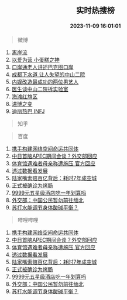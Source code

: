 <div align="center"><h2>实时热搜榜</h2><h4>2023-11-09 16:01:01</h4></div>

> 微博  

1. [离岸流](https://s.weibo.com/weibo?q=%E7%A6%BB%E5%B2%B8%E6%B5%81&t=31&band_rank=1&Refer=top)<br />
2. [以爱为营 小蛋糕之神](https://s.weibo.com/weibo?q=%E4%BB%A5%E7%88%B1%E4%B8%BA%E8%90%A5%20%E5%B0%8F%E8%9B%8B%E7%B3%95%E4%B9%8B%E7%A5%9E&t=31&band_rank=2&Refer=top)<br />
3. [口岸通老人讲述巴克图口岸](https://s.weibo.com/weibo?q=%23%E5%8F%A3%E5%B2%B8%E9%80%9A%E8%80%81%E4%BA%BA%E8%AE%B2%E8%BF%B0%E5%B7%B4%E5%85%8B%E5%9B%BE%E5%8F%A3%E5%B2%B8%23&t=31&band_rank=3&Refer=top)<br />
4. [成都下水道 让人失望的中山二院](https://s.weibo.com/weibo?q=%E6%88%90%E9%83%BD%E4%B8%8B%E6%B0%B4%E9%81%93%20%E8%AE%A9%E4%BA%BA%E5%A4%B1%E6%9C%9B%E7%9A%84%E4%B8%AD%E5%B1%B1%E4%BA%8C%E9%99%A2&t=31&band_rank=4&Refer=top)<br />
5. [内娱改造最成功的两位男艺人](https://s.weibo.com/weibo?q=%E5%86%85%E5%A8%B1%E6%94%B9%E9%80%A0%E6%9C%80%E6%88%90%E5%8A%9F%E7%9A%84%E4%B8%A4%E4%BD%8D%E7%94%B7%E8%89%BA%E4%BA%BA&t=31&band_rank=5&Refer=top)<br />
6. [医生谈中山二院拆实验室](https://s.weibo.com/weibo?q=%E5%8C%BB%E7%94%9F%E8%B0%88%E4%B8%AD%E5%B1%B1%E4%BA%8C%E9%99%A2%E6%8B%86%E5%AE%9E%E9%AA%8C%E5%AE%A4&t=31&band_rank=6&Refer=top)<br />
7. [海滩红旗区](https://s.weibo.com/weibo?q=%E6%B5%B7%E6%BB%A9%E7%BA%A2%E6%97%97%E5%8C%BA&t=31&band_rank=7&Refer=top)<br />
8. [进博之变](https://s.weibo.com/weibo?q=%23%E8%BF%9B%E5%8D%9A%E4%B9%8B%E5%8F%98%23&t=31&band_rank=8&Refer=top)<br />
9. [迪丽热巴 INFJ](https://s.weibo.com/weibo?q=%E8%BF%AA%E4%B8%BD%E7%83%AD%E5%B7%B4%20INFJ&t=31&band_rank=9&Refer=top)<br />

> 知乎  


> 百度  

1. [携手构建网络空间命运共同体](https://www.baidu.com/s?wd=%E6%90%BA%E6%89%8B%E6%9E%84%E5%BB%BA%E7%BD%91%E7%BB%9C%E7%A9%BA%E9%97%B4%E5%91%BD%E8%BF%90%E5%85%B1%E5%90%8C%E4%BD%93&sa=fyb_news&rsv_dl=fyb_news)<br />
2. [中日首脑APEC期间会谈？外交部回应](https://www.baidu.com/s?wd=%E4%B8%AD%E6%97%A5%E9%A6%96%E8%84%91APEC%E6%9C%9F%E9%97%B4%E4%BC%9A%E8%B0%88%EF%BC%9F%E5%A4%96%E4%BA%A4%E9%83%A8%E5%9B%9E%E5%BA%94&sa=fyb_news&rsv_dl=fyb_news)<br />
3. [体育馆遇难者母亲称遭施压 官方回应](https://www.baidu.com/s?wd=%E4%BD%93%E8%82%B2%E9%A6%86%E9%81%87%E9%9A%BE%E8%80%85%E6%AF%8D%E4%BA%B2%E7%A7%B0%E9%81%AD%E6%96%BD%E5%8E%8B+%E5%AE%98%E6%96%B9%E5%9B%9E%E5%BA%94&sa=fyb_news&rsv_dl=fyb_news)<br />
4. [透过数据看发展](https://www.baidu.com/s?wd=%E9%80%8F%E8%BF%87%E6%95%B0%E6%8D%AE%E7%9C%8B%E5%8F%91%E5%B1%95&sa=fyb_news&rsv_dl=fyb_news)<br />
5. [陆家嘴索赔百亿背后：耗时7年成空城](https://www.baidu.com/s?wd=%E9%99%86%E5%AE%B6%E5%98%B4%E7%B4%A2%E8%B5%94%E7%99%BE%E4%BA%BF%E8%83%8C%E5%90%8E%EF%BC%9A%E8%80%97%E6%97%B67%E5%B9%B4%E6%88%90%E7%A9%BA%E5%9F%8E&sa=fyb_news&rsv_dl=fyb_news)<br />
6. [正式被确诊为烤肠](https://www.baidu.com/s?wd=%E6%AD%A3%E5%BC%8F%E8%A2%AB%E7%A1%AE%E8%AF%8A%E4%B8%BA%E7%83%A4%E8%82%A0&sa=fyb_news&rsv_dl=fyb_news)<br />
7. [9999元五星级酒店吃一年划算吗](https://www.baidu.com/s?wd=9999%E5%85%83%E4%BA%94%E6%98%9F%E7%BA%A7%E9%85%92%E5%BA%97%E5%90%83%E4%B8%80%E5%B9%B4%E5%88%92%E7%AE%97%E5%90%97&sa=fyb_news&rsv_dl=fyb_news)<br />
8. [外交部：中国公民暂勿前往缅北](https://www.baidu.com/s?wd=%E5%A4%96%E4%BA%A4%E9%83%A8%EF%BC%9A%E4%B8%AD%E5%9B%BD%E5%85%AC%E6%B0%91%E6%9A%82%E5%8B%BF%E5%89%8D%E5%BE%80%E7%BC%85%E5%8C%97&sa=fyb_news&rsv_dl=fyb_news)<br />
9. [苏打水能调节身体酸碱平衡？](https://www.baidu.com/s?wd=%E8%8B%8F%E6%89%93%E6%B0%B4%E8%83%BD%E8%B0%83%E8%8A%82%E8%BA%AB%E4%BD%93%E9%85%B8%E7%A2%B1%E5%B9%B3%E8%A1%A1%EF%BC%9F&sa=fyb_news&rsv_dl=fyb_news)<br />

> 哔哩哔哩  

1. [携手构建网络空间命运共同体](https://www.baidu.com/s?wd=%E6%90%BA%E6%89%8B%E6%9E%84%E5%BB%BA%E7%BD%91%E7%BB%9C%E7%A9%BA%E9%97%B4%E5%91%BD%E8%BF%90%E5%85%B1%E5%90%8C%E4%BD%93&sa=fyb_news&rsv_dl=fyb_news)<br />
2. [中日首脑APEC期间会谈？外交部回应](https://www.baidu.com/s?wd=%E4%B8%AD%E6%97%A5%E9%A6%96%E8%84%91APEC%E6%9C%9F%E9%97%B4%E4%BC%9A%E8%B0%88%EF%BC%9F%E5%A4%96%E4%BA%A4%E9%83%A8%E5%9B%9E%E5%BA%94&sa=fyb_news&rsv_dl=fyb_news)<br />
3. [体育馆遇难者母亲称遭施压 官方回应](https://www.baidu.com/s?wd=%E4%BD%93%E8%82%B2%E9%A6%86%E9%81%87%E9%9A%BE%E8%80%85%E6%AF%8D%E4%BA%B2%E7%A7%B0%E9%81%AD%E6%96%BD%E5%8E%8B+%E5%AE%98%E6%96%B9%E5%9B%9E%E5%BA%94&sa=fyb_news&rsv_dl=fyb_news)<br />
4. [透过数据看发展](https://www.baidu.com/s?wd=%E9%80%8F%E8%BF%87%E6%95%B0%E6%8D%AE%E7%9C%8B%E5%8F%91%E5%B1%95&sa=fyb_news&rsv_dl=fyb_news)<br />
5. [陆家嘴索赔百亿背后：耗时7年成空城](https://www.baidu.com/s?wd=%E9%99%86%E5%AE%B6%E5%98%B4%E7%B4%A2%E8%B5%94%E7%99%BE%E4%BA%BF%E8%83%8C%E5%90%8E%EF%BC%9A%E8%80%97%E6%97%B67%E5%B9%B4%E6%88%90%E7%A9%BA%E5%9F%8E&sa=fyb_news&rsv_dl=fyb_news)<br />
6. [正式被确诊为烤肠](https://www.baidu.com/s?wd=%E6%AD%A3%E5%BC%8F%E8%A2%AB%E7%A1%AE%E8%AF%8A%E4%B8%BA%E7%83%A4%E8%82%A0&sa=fyb_news&rsv_dl=fyb_news)<br />
7. [9999元五星级酒店吃一年划算吗](https://www.baidu.com/s?wd=9999%E5%85%83%E4%BA%94%E6%98%9F%E7%BA%A7%E9%85%92%E5%BA%97%E5%90%83%E4%B8%80%E5%B9%B4%E5%88%92%E7%AE%97%E5%90%97&sa=fyb_news&rsv_dl=fyb_news)<br />
8. [外交部：中国公民暂勿前往缅北](https://www.baidu.com/s?wd=%E5%A4%96%E4%BA%A4%E9%83%A8%EF%BC%9A%E4%B8%AD%E5%9B%BD%E5%85%AC%E6%B0%91%E6%9A%82%E5%8B%BF%E5%89%8D%E5%BE%80%E7%BC%85%E5%8C%97&sa=fyb_news&rsv_dl=fyb_news)<br />
9. [苏打水能调节身体酸碱平衡？](https://www.baidu.com/s?wd=%E8%8B%8F%E6%89%93%E6%B0%B4%E8%83%BD%E8%B0%83%E8%8A%82%E8%BA%AB%E4%BD%93%E9%85%B8%E7%A2%B1%E5%B9%B3%E8%A1%A1%EF%BC%9F&sa=fyb_news&rsv_dl=fyb_news)<br />
